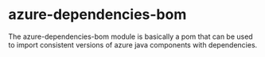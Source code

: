 # azure-dependencies-bom
The azure-dependencies-bom module is basically a pom that can be used to import consistent versions of azure java components with dependencies.
